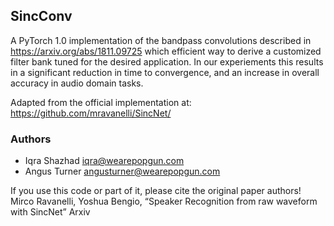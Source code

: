 ## SincConv
A PyTorch 1.0 implementation of the bandpass convolutions described in https://arxiv.org/abs/1811.09725 which efficient way to derive a customized filter bank tuned for the desired application. In our experiements this results in a significant reduction in time to convergence, and an increase in overall accuracy in audio domain tasks. 

Adapted from the official implementation at: https://github.com/mravanelli/SincNet/

### Authors
- Iqra Shazhad iqra@wearepopgun.com
- Angus Turner angusturner@wearepopgun.com

If you use this code or part of it, please cite the original paper authors!
Mirco Ravanelli, Yoshua Bengio, “Speaker Recognition from raw waveform with SincNet” Arxiv
